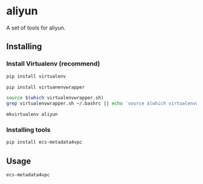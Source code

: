 # aliyun

A set of tools for aliyun.

## Installing

### Install Virtualenv (recommend)

```bash
pip install virtualenv

pip install virtuanenvwrapper

source $(which virtualenvwrapper.sh)
grep virtualenvwrapper.sh ~/.bashrc || echo 'source $(which virtualenvwrapper.sh)' >> ~/.bashrc

mkvirtualenv aliyun
```

### Installing tools

```bash
pip install ecs-metadata4vpc
```

## Usage

```bash
ecs-metadata4vpc
```
